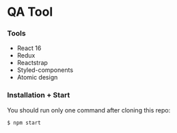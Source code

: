 # QA Tool

### Tools

  - React 16
  - Redux
  - Reactstrap
  - Styled-components
  - Atomic design

### Installation + Start

You should run only one command after cloning this repo:

```$ npm start```
